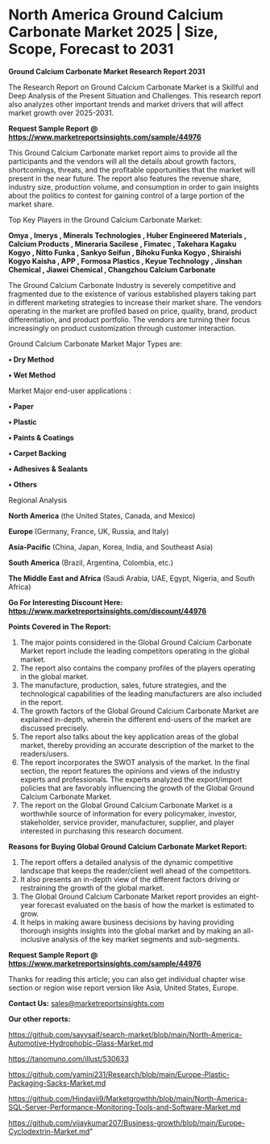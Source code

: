 # North America Ground Calcium Carbonate Market 2025 | Size, Scope, Forecast to 2031

<strong>Ground Calcium Carbonate Market Research Report 2031</strong>

The Research Report on Ground Calcium Carbonate Market is a Skillful and Deep Analysis of the Present Situation and Challenges. This research report also analyzes other important trends and market drivers that will affect market growth over 2025-2031.

<strong>Request Sample Report @ <a href=https://www.marketreportsinsights.com/sample/44976>https://www.marketreportsinsights.com/sample/44976</a></strong>

This Ground Calcium Carbonate market report aims to provide all the participants and the vendors will all the details about growth factors, shortcomings, threats, and the profitable opportunities that the market will present in the near future. The report also features the revenue share, industry size, production volume, and consumption in order to gain insights about the politics to contest for gaining control of a large portion of the market share.

Top Key Players in the Ground Calcium Carbonate Market:

<strong>Omya , Imerys , Minerals Technologies , Huber Engineered Materials , Calcium Products , Mineraria Sacilese , Fimatec , Takehara Kagaku Kogyo , Nitto Funka , Sankyo Seifun , Bihoku Funka Kogyo , Shiraishi Kogyo Kaisha , APP , Formosa Plastics , Keyue Technology , Jinshan Chemical , Jiawei Chemical , Changzhou Calcium Carbonate</strong>

The Ground Calcium Carbonate Industry is severely competitive and fragmented due to the existence of various established players taking part in different marketing strategies to increase their market share. The vendors operating in the market are profiled based on price, quality, brand, product differentiation, and product portfolio. The vendors are turning their focus increasingly on product customization through customer interaction.

Ground Calcium Carbonate Market Major Types are:

<strong>•  Dry Method 

•  Wet Method</strong>

Market Major end-user applications :

<strong>•  Paper 

•  Plastic 

•  Paints & Coatings 

•  Carpet Backing 

•  Adhesives & Sealants 

•  Others</strong>

Regional Analysis

</u><strong><b>North America</b></strong> (the United States, Canada, and Mexico)

<strong><b>Europe </b></strong>(Germany, France, UK, Russia, and Italy)

<strong><b>Asia-Pacific</b></strong> (China, Japan, Korea, India, and Southeast Asia)

<strong><b>South America</b></strong> (Brazil, Argentina, Colombia, etc.)

<strong><b>The Middle East and Africa</b></strong> (Saudi Arabia, UAE, Egypt, Nigeria, and South Africa)

<strong>Go For Interesting Discount Here: <a href=https://www.marketreportsinsights.com/discount/44976>https://www.marketreportsinsights.com/discount/44976</a></strong>

<strong>Points Covered in The Report:</strong>
<ol>
  <li>The major points considered in the Global Ground Calcium Carbonate Market report include the leading competitors operating in the global market.</li>
  <li>The report also contains the company profiles of the players operating in the global market.</li>
  <li>The manufacture, production, sales, future strategies, and the technological capabilities of the leading manufacturers are also included in the report.</li>
  <li>The growth factors of the Global Ground Calcium Carbonate Market are explained in-depth, wherein the different end-users of the market are discussed precisely.</li>
  <li>The report also talks about the key application areas of the global market, thereby providing an accurate description of the market to the readers/users.</li>
  <li>The report incorporates the SWOT analysis of the market. In the final section, the report features the opinions and views of the industry experts and professionals. The experts analyzed the export/import policies that are favorably influencing the growth of the Global Ground Calcium Carbonate Market.</li>
  <li>The report on the Global Ground Calcium Carbonate Market is a worthwhile source of information for every policymaker, investor, stakeholder, service provider, manufacturer, supplier, and player interested in purchasing this research document.</li>
</ol>
<strong>Reasons for Buying Global Ground Calcium Carbonate Market Report:</strong>

<ol>
  <li>The report offers a detailed analysis of the dynamic competitive landscape that keeps the reader/client well ahead of the competitors.</li>
  <li>It also presents an in-depth view of the different factors driving or restraining the growth of the global market.</li>
  <li>The Global Ground Calcium Carbonate Market report provides an eight-year forecast evaluated on the basis of how the market is estimated to grow.</li>
  <li>It helps in making aware business decisions by having providing thorough insights insights into the global market and by making an all-inclusive analysis of the key market segments and sub-segments.</li>
</ol>
<strong>Request Sample Report @ <a href=https://www.marketreportsinsights.com/sample/44976>https://www.marketreportsinsights.com/sample/44976</a></strong>


Thanks for reading this article; you can also get individual chapter wise section or region wise report version like Asia, United States, Europe.

<strong>Contact Us:</strong>
sales@marketreportsinsights.com

<strong>Our other reports:</strong>

<a href=https://github.com/sayysaif/search-market/blob/main/North-America-Automotive-Hydrophobic-Glass-Market.md>https://github.com/sayysaif/search-market/blob/main/North-America-Automotive-Hydrophobic-Glass-Market.md</a>

<a href=https://tanomuno.com/illust/530633>https://tanomuno.com/illust/530633</a>

<a href=https://github.com/yamini231/Research/blob/main/Europe-Plastic-Packaging-Sacks-Market.md>https://github.com/yamini231/Research/blob/main/Europe-Plastic-Packaging-Sacks-Market.md</a>

<a href=https://github.com/Hindavii9/Marketgrowthh/blob/main/North-America-SQL-Server-Performance-Monitoring-Tools-and-Software-Market.md>https://github.com/Hindavii9/Marketgrowthh/blob/main/North-America-SQL-Server-Performance-Monitoring-Tools-and-Software-Market.md</a>

<a href=https://github.com/vijaykumar207/Business-growth/blob/main/Europe-Cyclodextrin-Market.md>https://github.com/vijaykumar207/Business-growth/blob/main/Europe-Cyclodextrin-Market.md</a>"

